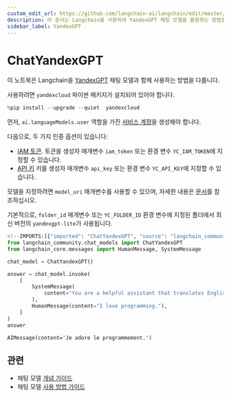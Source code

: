 ```yaml
---
custom_edit_url: https://github.com/langchain-ai/langchain/edit/master/docs/docs/integrations/chat/yandex.ipynb
description: 이 문서는 Langchain을 사용하여 YandexGPT 채팅 모델을 활용하는 방법을 설명합니다. 설치 및 인증 방법을 안내합니다.
sidebar_label: YandexGPT
---
```


# ChatYandexGPT

이 노트북은 Langchain을 [YandexGPT](https://cloud.yandex.com/en/services/yandexgpt) 채팅 모델과 함께 사용하는 방법을 다룹니다.

사용하려면 `yandexcloud` 파이썬 패키지가 설치되어 있어야 합니다.

```python
%pip install --upgrade --quiet  yandexcloud
```


먼저, `ai.languageModels.user` 역할을 가진 [서비스 계정](https://cloud.yandex.com/en/docs/iam/operations/sa/create)을 생성해야 합니다.

다음으로, 두 가지 인증 옵션이 있습니다:
- [IAM 토큰](https://cloud.yandex.com/en/docs/iam/operations/iam-token/create-for-sa).
토큰을 생성자 매개변수 `iam_token` 또는 환경 변수 `YC_IAM_TOKEN`에 지정할 수 있습니다.
- [API 키](https://cloud.yandex.com/en/docs/iam/operations/api-key/create)
키를 생성자 매개변수 `api_key` 또는 환경 변수 `YC_API_KEY`에 지정할 수 있습니다.

모델을 지정하려면 `model_uri` 매개변수를 사용할 수 있으며, 자세한 내용은 [문서](https://cloud.yandex.com/en/docs/yandexgpt/concepts/models#yandexgpt-generation)를 참조하십시오.

기본적으로, `folder_id` 매개변수 또는 `YC_FOLDER_ID` 환경 변수에 지정된 폴더에서 최신 버전의 `yandexgpt-lite`가 사용됩니다.

```python
<!--IMPORTS:[{"imported": "ChatYandexGPT", "source": "langchain_community.chat_models", "docs": "https://api.python.langchain.com/en/latest/chat_models/langchain_community.chat_models.yandex.ChatYandexGPT.html", "title": "ChatYandexGPT"}, {"imported": "HumanMessage", "source": "langchain_core.messages", "docs": "https://api.python.langchain.com/en/latest/messages/langchain_core.messages.human.HumanMessage.html", "title": "ChatYandexGPT"}, {"imported": "SystemMessage", "source": "langchain_core.messages", "docs": "https://api.python.langchain.com/en/latest/messages/langchain_core.messages.system.SystemMessage.html", "title": "ChatYandexGPT"}]-->
from langchain_community.chat_models import ChatYandexGPT
from langchain_core.messages import HumanMessage, SystemMessage
```


```python
chat_model = ChatYandexGPT()
```


```python
answer = chat_model.invoke(
    [
        SystemMessage(
            content="You are a helpful assistant that translates English to French."
        ),
        HumanMessage(content="I love programming."),
    ]
)
answer
```


```output
AIMessage(content='Je adore le programmement.')
```


## 관련

- 채팅 모델 [개념 가이드](/docs/concepts/#chat-models)
- 채팅 모델 [사용 방법 가이드](/docs/how_to/#chat-models)